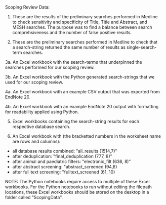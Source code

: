 Scoping Review Data:

1. These are the results of the preliminary searches performed in Medline to check sensitivity and specificity 
of Title, Title and Abstract, and MESH searches. The purpose was to find a balance between search comprehsiveness 
and the number of false positive results.

2. These are the preliminary searches performed in Medline to check that a search-string returned the same number 
of results as single-search-term searches.

3a. An Excel workbook with the search-terms that underpinned the searches performed for our scoping review.

3b. An Excel workbook with the Python generated search-strings that we used for our scoping review.

4a. An Excel workbook with an example CSV output that was exported from EndNote 20.

4b. An Excel workbook with an example EndNote 20 output with formatting for readability applied using Python.

5. Excel workbooks containing the search-string results for each respective database search.

6. An Excel workbook with (the bracketted numbers in the worksheet name are rows and columns):
 - all database results combined: "all_results (1514,7)"
 - after deduplication: "final_deduplication (777, 8)"
 - after animal and paediatric filters: "electronic_filt (636, 8)"
 - after abstract screening: "abstract_screened (94,8) 
 - after full text screening: "fulltext_screened (61, 10)
   

NOTE:
The Python notebooks require access to multiple of these Excel workbooks.  For the Python notebooks to run
without editing the filepath locations, these Excel workbooks should be stored on the desktop in a folder 
called "ScopingData". 
